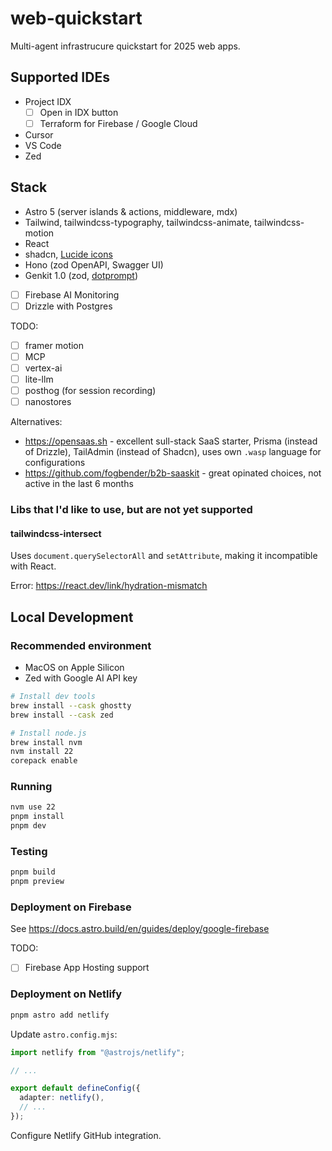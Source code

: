 # web-quickstart

Multi-agent infrastrucure quickstart for 2025 web apps.

## Supported IDEs

- Project IDX
  - [ ] Open in IDX button
  - [ ] Terraform for Firebase / Google Cloud
- Cursor
- VS Code
- Zed

## Stack

- Astro 5 (server islands & actions, middleware, mdx)
- Tailwind, tailwindcss-typography, tailwindcss-animate, tailwindcss-motion
- React
- shadcn, [Lucide icons](https://lucide.dev)
- Hono (zod OpenAPI, Swagger UI)
- Genkit 1.0 (zod, [dotprompt](https://handlebarsjs.com/guide))
- [ ] Firebase AI Monitoring
- [ ] Drizzle with Postgres

TODO:

- [ ] framer motion
- [ ] MCP
- [ ] vertex-ai
- [ ] lite-llm
- [ ] posthog (for session recording)
- [ ] nanostores

Alternatives:

- https://opensaas.sh - excellent sull-stack SaaS starter, Prisma (instead of Drizzle), TailAdmin (instead of Shadcn), uses own `.wasp` language for configurations
- https://github.com/fogbender/b2b-saaskit - great opinated choices, not active in the last 6 months

### Libs that I'd like to use, but are not yet supported

#### tailwindcss-intersect

Uses `document.querySelectorAll` and `setAttribute`, making it incompatible with React.

Error: https://react.dev/link/hydration-mismatch

## Local Development

### Recommended environment

- MacOS on Apple Silicon
- Zed with Google AI API key

```bash
# Install dev tools
brew install --cask ghostty
brew install --cask zed

# Install node.js
brew install nvm
nvm install 22
corepack enable
```

### Running

```bash
nvm use 22
pnpm install
pnpm dev
```

### Testing

```bash
pnpm build
pnpm preview
```

### Deployment on Firebase

See https://docs.astro.build/en/guides/deploy/google-firebase

TODO:

- [ ] Firebase App Hosting support

### Deployment on Netlify

```bash
pnpm astro add netlify
```

Update `astro.config.mjs`:

```ts
import netlify from "@astrojs/netlify";

// ...

export default defineConfig({
  adapter: netlify(),
  // ...
});
```

Configure Netlify GitHub integration.
